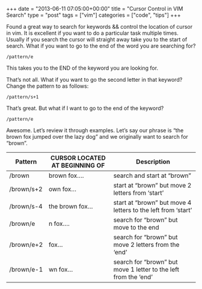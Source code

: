+++
date = "2013-06-11 07:05:00+00:00"
title = "Cursor Control in VIM Search"
type = "post"
tags = ["vim"]
categories = ["code", "tips"]
+++

Found a great way to search for keywords && control the location of cursor in vim. It is excellent if you want to do a particular task multiple times. Usually if you search the cursor will straight away take you to the start of search. What if you want to go to the end of the word you are searching for?

 
    /pattern/e
 

This takes you to the END of the keyword you are looking for. 


That’s not all. What if you want to go the second letter in that keyword? Change the pattern to as follows:


    /pattern/s+1

That’s great. But what if I want to go to the end of the keyword? 

    /pattern/e

Awesome. Let’s review it through examples. Let’s say our phrase is “the brown fox jumped over the lazy dog” and we originally want to search for “brown”.

Pattern | CURSOR LOCATED AT BEGINNING OF | Description
------- | ------------------------------ | -----------
/brown| 	brown fox…. | search and start at “brown”
/brown/s+2 |	own fox… | start at “brown” but move 2 letters from ‘start’
/brown/s-4 	| the brown fox… | start at “brown” but move 4 letters to the left from ‘start’
/brown/e |	n fox…. | search for “brown” but move to the end
/brown/e+2 |	fox… | search for “brown” but move 2 letters from the ‘end’
/brown/e-1 	| wn fox… |	search for “brown” but move 1 letter to the left from the ‘end’ 


